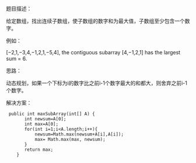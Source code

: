 题目描述：

给定数组，找出连续子数组，使子数组的数字和为最大值，子数组至少包含一个数字。

例如：

[−2,1,−3,4,−1,2,1,−5,4], the contiguous subarray [4,−1,2,1] has the largest sum = 6.

思路：

动态规划，如果一个下标为i的数字比之前i-1个数字最大的和都大，则舍弃之前i-1个数字。

解决方案：

```
 public int maxSubArray(int[] A) {
       int newsum=A[0];
       int max=A[0];
       for(int i=1;i<A.length;i++){
           newsum=Math.max(newsum+A[i],A[i]);
           max= Math.max(max, newsum);
       }
       return max;
    }
```
